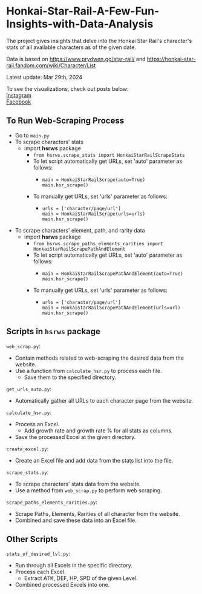 # Honkai-Star-Rail-A-Few-Fun-Insights-with-Data-Analysis
The project gives insights that delve into the Honkai Star Rail's character's stats of all available characters as of the given date.

Data is based on https://www.prydwen.gg/star-rail/ and https://honkai-star-rail.fandom.com/wiki/Character/List

Latest update: Mar 29th, 2024

To see the visualizations, check out posts below:  
[Instagram](https://www.instagram.com/p/C5Ga0VUrvw6/?utm_source=ig_web_copy_link&igsh=MzRlODBiNWFlZA==)  
[Facebook](https://www.facebook.com/permalink.php?story_fbid=pfbid021XN18hLpJm7qcaPduZRF55TrkdnCSpvx329UpKyXhAtQ7yiheLPaRVxFwqDXQnrkl&id=61553626169836)

## To Run Web-Scraping Process

- Go to ```main.py```
- To scrape characters' stats
  - import **hsrws** package
    - ```from hsrws.scrape_stats import HonkaiStarRailScrapeStats```
    - To let script automatically get URLs, set 'auto' parameter as follows:
      - ```
        main = HonkaiStarRailScrape(auto=True)
        main.hsr_scrape()
        ```
    - To manually get URLs, set 'urls' parameter as follows:
      - ```
        urls = ['character/page/url']
        main = HonkaiStarRailScrape(urls=urls)
        main.hsr_scrape()
        ```
- To scrape characters' element, path, and rarity data
  - import **hsrws** package
    - ```from hsrws.scrape_paths_elements_rarities import HonkaiStarRailScrapePathAndElement```
    - To let script automatically get URLs, set 'auto' parameter as follows:
      - ```
        main = HonkaiStarRailScrapePathAndElement(auto=True)
        main.hsr_scrape()
        ```
    - To manually get URLs, set 'urls' parameter as follows:
      - ```
        urls = ['character/page/url']
        main = HonkaiStarRailScrapePathAndElement(urls=url)
        main.hsr_scrape()
        ```

## Scripts in ```hsrws``` package
```web_scrap.py```:

- Contain methods related to web-scraping the desired data from the website.
- Use a function from ```calculate_hsr.py``` to process each file.
  - Save them to the specified directory.

```get_urls_auto.py```:

- Automatically gather all URLs to each character page from the website.

```calculate_hsr.py```:

- Process an Excel.
  - Add growth rate and growth rate % for all stats as columns.
- Save the processed Excel at the given directory.

```create_excel.py```:

- Create an Excel file and add data from the stats list into the file.

```scrape_stats.py```:

- To scrape characters' stats data from the website.
- Use a method from ```web_scrap.py``` to perform web scraping.

```scrape_paths_elements_rarities.py```:

- Scrape Paths, Elements, Rarities of all character from the website.
- Combined and save these data into an Excel file.

## Other Scripts
```stats_of_desired_lvl.py```:

- Run through all Excels in the specific directory.
- Process each Excel.
  - Extract ATK, DEF, HP, SPD of the given Level.
- Combined processed Excels into one.      


